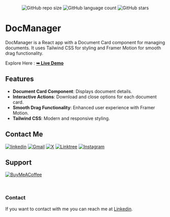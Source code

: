 <div align="center">
  
  ![GitHub repo size](https://img.shields.io/github/repo-size/divyanshdj/DocManager)
  ![GitHub language count](https://img.shields.io/github/languages/count/divyanshdj/DocManager)
  ![GitHub stars](https://img.shields.io/github/stars/divyanshdj/DocManager?style=social)

</div>
<div align="left">

  # DocManager

   DocManager is a React app with a Document Card component for managing documents. It uses Tailwind CSS for styling and Framer Motion for smooth drag functionality.

  Explore Here :   <a href="https://doc-manager-chi.vercel.app/"><strong>➥ Live Demo</strong></a>

## Features

- **Document Card Component**: Displays document details.
- **Interactive Actions**: Download and close options for each document card.
- **Smooth Drag Functionality**: Enhanced user experience with Framer Motion.
- **Tailwind CSS**: Modern and responsive styling.

</div>

<div align="left">

## Contact Me
  
  [![linkedin](https://img.shields.io/badge/linkedin-0A66C2?style=for-the-badge&logo=linkedin&logoColor=white)](https://www.linkedin.com/in/divyansh-jain-29712726b)
  [![Gmail](https://img.shields.io/badge/Gmail-D14836?style=for-the-badge&logo=gmail&logoColor=white)](mailto:divyanshjain749@gmail.com)
  [![X](https://img.shields.io/badge/X-%23000000.svg?style=for-the-badge&logo=X&logoColor=white)](https://twitter.com/divyansh_dj3)
  [![Linktree](https://img.shields.io/badge/linktree-1de9b6?style=for-the-badge&logo=linktree&logoColor=white)](https://linktr.ee/divyanshdj)
  [![Instagram](https://img.shields.io/badge/Instagram-%23E4405F.svg?style=for-the-badge&logo=Instagram&logoColor=white)](https://www.instagram.com/mr_divyansh_dj/)
  
</div>

## Support

[![BuyMeACoffee](https://img.shields.io/badge/Buy%20Me%20a%20Coffee-ffdd00?style=for-the-badge&logo=buy-me-a-coffee&logoColor=black)](https://buymeacoffee.com/djboss88347) 


<br />

### Contact

If you want to contact with me you can reach me at [Linkedin](https://www.linkedin.com/in/divyansh-jain-29712726b).
